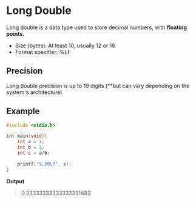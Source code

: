 # Long Double
Long double is a data type used to store decimal numbers, with **floating points**.

- Size (bytes): At least 10, usually 12 or 16
- Format specifier: %Lf

## Precision
Long double precision is up to 19 digits (**but can vary depending on the system's architecture)

## Example
```C
#include <stdio.h>

int main(void){
    int a = 1;
    int b = 3;
    int c = a/b;

    printf("%.20Lf", c);
}
```
**Output**
> 0.33333333333333331483

